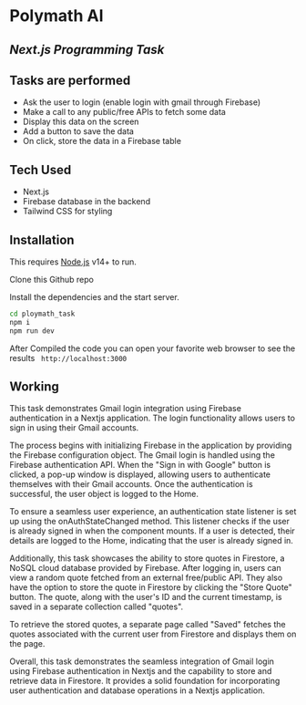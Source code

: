 # Polymath AI
## _Next.js Programming Task_


## Tasks are performed 

- Ask the user to login (enable login with gmail through Firebase)
- Make a call to any public/free APIs to fetch some data
- Display this data on the screen
- Add a button to save the data
- On click, store the data in a Firebase table


## Tech Used

-  Next.js
-  Firebase database in the backend
-  Tailwind CSS for styling


## Installation

This requires [Node.js](https://nodejs.org/) v14+ to run.

Clone this Github repo

Install the dependencies and the start server.

```sh
cd ploymath_task
npm i
npm run dev
```

After Compiled the code you can open your favorite web browser to see the results
``` http://localhost:3000```

## Working

This task demonstrates Gmail login integration using Firebase authentication in a Nextjs application. The login functionality allows users to sign in using their Gmail accounts.

The process begins with initializing Firebase in the application by providing the Firebase configuration object. The Gmail login is handled using the Firebase authentication API. When the "Sign in with Google" button is clicked, a pop-up window is displayed, allowing users to authenticate themselves with their Gmail accounts. Once the authentication is successful, the user object is logged to the Home.

To ensure a seamless user experience, an authentication state listener is set up using the onAuthStateChanged method. This listener checks if the user is already signed in when the component mounts. If a user is detected, their details are logged to the Home, indicating that the user is already signed in.

Additionally, this task showcases the ability to store quotes in Firestore, a NoSQL cloud database provided by Firebase. After logging in, users can view a random quote fetched from an external free/public API. They also have the option to store the quote in Firestore by clicking the "Store Quote" button. The quote, along with the user's ID and the current timestamp, is saved in a separate collection called "quotes".

To retrieve the stored quotes, a separate page called "Saved" fetches the quotes associated with the current user from Firestore and displays them on the page.

Overall, this task demonstrates the seamless integration of Gmail login using Firebase authentication in Nextjs and the capability to store and retrieve data in Firestore. It provides a solid foundation for incorporating user authentication and database operations in a Nextjs application.